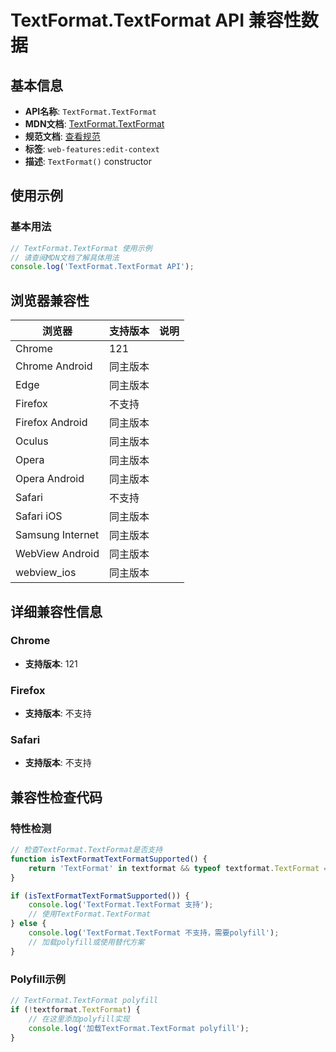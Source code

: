 # TextFormat.TextFormat API 兼容性数据

## 基本信息

- **API名称**: `TextFormat.TextFormat`
- **MDN文档**: [TextFormat.TextFormat](https://developer.mozilla.org/docs/Web/API/TextFormat/TextFormat)
- **规范文档**: [查看规范](https://w3c.github.io/edit-context/#dom-textformat-constructor)
- **标签**: `web-features:edit-context`
- **描述**: `TextFormat()` constructor

## 使用示例

### 基本用法

```javascript
// TextFormat.TextFormat 使用示例
// 请查阅MDN文档了解具体用法
console.log('TextFormat.TextFormat API');
```

## 浏览器兼容性

| 浏览器 | 支持版本 | 说明 |
|--------|----------|------|
| Chrome | 121 |  |
| Chrome Android | 同主版本 |  |
| Edge | 同主版本 |  |
| Firefox | 不支持 |  |
| Firefox Android | 同主版本 |  |
| Oculus | 同主版本 |  |
| Opera | 同主版本 |  |
| Opera Android | 同主版本 |  |
| Safari | 不支持 |  |
| Safari iOS | 同主版本 |  |
| Samsung Internet | 同主版本 |  |
| WebView Android | 同主版本 |  |
| webview_ios | 同主版本 |  |

## 详细兼容性信息

### Chrome

- **支持版本**: 121

### Firefox

- **支持版本**: 不支持

### Safari

- **支持版本**: 不支持

## 兼容性检查代码

### 特性检测

```javascript
// 检查TextFormat.TextFormat是否支持
function isTextFormatTextFormatSupported() {
    return 'TextFormat' in textformat && typeof textformat.TextFormat === 'function';
}

if (isTextFormatTextFormatSupported()) {
    console.log('TextFormat.TextFormat 支持');
    // 使用TextFormat.TextFormat
} else {
    console.log('TextFormat.TextFormat 不支持，需要polyfill');
    // 加载polyfill或使用替代方案
}
```

### Polyfill示例

```javascript
// TextFormat.TextFormat polyfill
if (!textformat.TextFormat) {
    // 在这里添加polyfill实现
    console.log('加载TextFormat.TextFormat polyfill');
}
```

